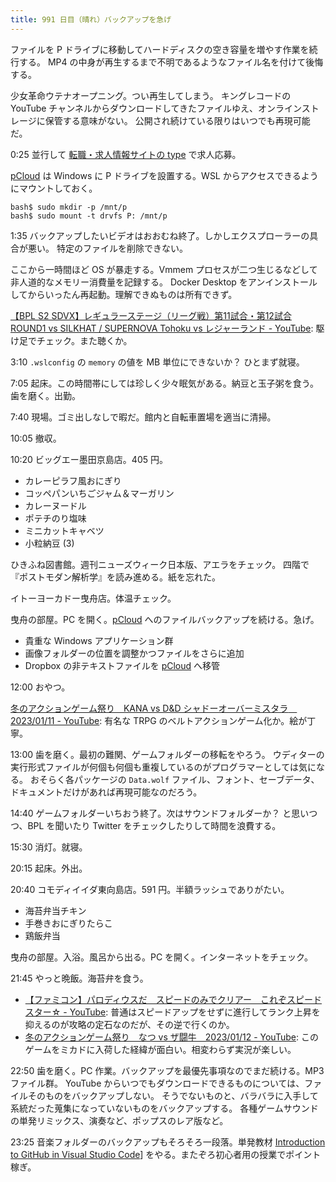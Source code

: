```yaml
---
title: 991 日目（晴れ）バックアップを急げ
---
```


ファイルを P ドライブに移動してハードディスクの空き容量を増やす作業を続行する。
MP4 の中身が再生するまで不明であるようなファイル名を付けて後悔する。

少女革命ウテナオープニング。つい再生してしまう。
キングレコードの YouTube チャンネルからダウンロードしてきたファイルゆえ、オンラインストレージに保管する意味がない。
公開され続けている限りはいつでも再現可能だ。

0:25 並行して [転職・求人情報サイトの type](https://type.jp/) で求人応募。

[pCloud] は Windows に P ドライブを設置する。WSL からアクセスできるようにマウントしておく。

```console
bash$ sudo mkdir -p /mnt/p
bash$ sudo mount -t drvfs P: /mnt/p
```

1:35 バックアップしたいビデオはおおむね終了。しかしエクスプローラーの具合が悪い。
特定のファイルを削除できない。

ここから一時間ほど OS が暴走する。Vmmem プロセスが二つ生じるなどして非人道的なメモリー消費量を記録する。
Docker Desktop をアンインストールしてからいったん再起動。理解できぬものは所有できず。

[【BPL S2 SDVX】レギュラーステージ（リーグ戦）第11試合・第12試合 ROUND1 vs SILKHAT / SUPERNOVA Tohoku vs レジャーランド - YouTube](https://www.youtube.com/watch?v=fKp5R8009yU):
駆け足でチェック。また聴くか。

3:10 `.wslconfig` の `memory` の値を MB 単位にできないか？
ひとまず就寝。

7:05 起床。この時間帯にしては珍しく少々眠気がある。納豆と玉子粥を食う。歯を磨く。出勤。

7:40 現場。ゴミ出しなしで暇だ。館内と自転車置場を適当に清掃。

10:05 撤収。

10:20 ビッグエー墨田京島店。405 円。

* カレーピラフ風おにぎり
* コッペパンいちごジャム＆マーガリン
* カレーヌードル
* ポテチのり塩味
* ミニカットキャベツ
* 小粒納豆 (3)

ひきふね図書館。週刊ニューズウィーク日本版、アエラをチェック。
四階で『ポストモダン解析学』を読み進める。紙を忘れた。

イトーヨーカドー曳舟店。体温チェック。

曳舟の部屋。PC を開く。[pCloud] へのファイルバックアップを続ける。急げ。

* 貴重な Windows アプリケーション群
* 画像フォルダーの位置を調整かつファイルをさらに追加
* Dropbox の非テキストファイルを [pCloud] へ移管

12:00 おやつ。

[冬のアクションゲーム祭り　KANA vs D&amp;D シャドーオーバーミスタラ　2023/01/11 - YouTube](https://www.youtube.com/watch?v=RGoJDuzHuK0):
有名な TRPG のベルトアクションゲーム化か。絵が丁寧。

13:00 歯を磨く。最初の難関、ゲームフォルダーの移転をやろう。
ウディターの実行形式ファイルが何個も何個も重複しているのがプログラマーとしては気になる。
おそらく各パッケージの `Data.wolf` ファイル、フォント、セーブデータ、ドキュメントだけがあれば再現可能なのだろう。

14:40 ゲームフォルダーいちおう終了。次はサウンドフォルダーか？
と思いつつ、BPL を聞いたり Twitter をチェックしたりして時間を浪費する。

15:30 消灯。就寝。

20:15 起床。外出。

20:40 コモディイイダ東向島店。591 円。半額ラッシュでありがたい。

* 海苔弁当チキン
* 手巻きおにぎりたらこ
* 鶏飯弁当

曳舟の部屋。入浴。風呂から出る。PC を開く。インターネットをチェック。

21:45 やっと晩飯。海苔弁を食う。

* [【ファミコン】パロディウスだ　スピードのみでクリアー　これぞスピードスター☆ - YouTube](https://www.youtube.com/watch?v=T11G0Z08QSk):
  普通はスピードアップをせずに進行してランク上昇を抑えるのが攻略の定石なのだが、その逆で行くのか。
* [冬のアクションゲーム祭り　なつ vs ザ闘牛　2023/01/12 - YouTube](https://www.youtube.com/watch?v=ecP7pPdznSg):
  このゲームをミカドに入荷した経緯が面白い。相変わらず実況が楽しい。

22:50 歯を磨く。PC 作業。バックアップを最優先事項なのでまだ続ける。MP3 ファイル群。
YouTube からいつでもダウンロードできるものについては、ファイルそのものをバックアップしない。
そうでないものと、バラバラに入手して系統だった蒐集になっていないものをバックアップする。
各種ゲームサウンドの単発リミックス、演奏など、ポップスのレア版など。

23:25 音楽フォルダーのバックアップもそろそろ一段落。単発教材
[Introduction to GitHub in Visual Studio Code](https://learn.microsoft.com/en-us/training/modules/introduction-to-github-visual-studio-code/)]
をやる。またぞろ初心者用の授業でポイント稼ぎ。

[pCloud]: https://www.pcloud.com/
